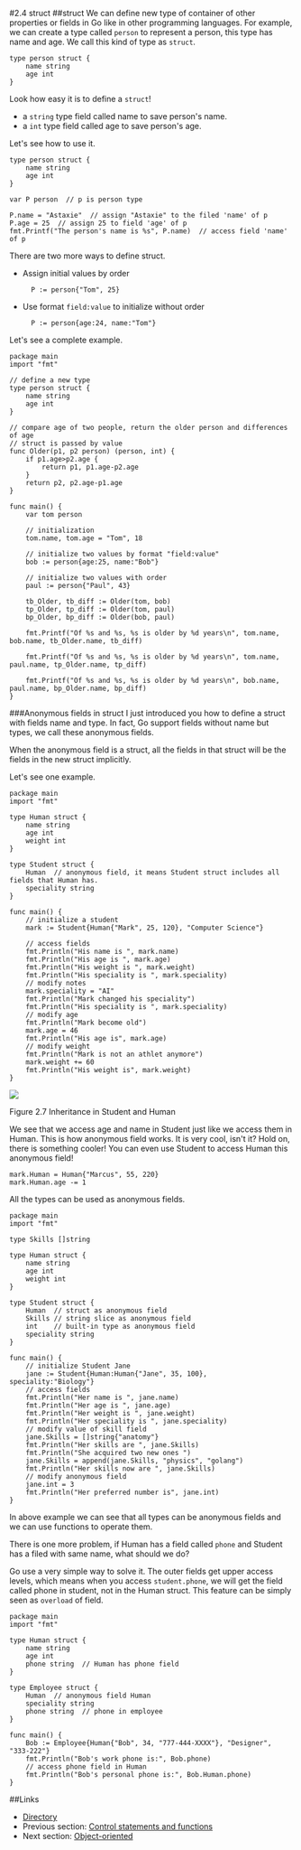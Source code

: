 #2.4 struct
##struct
We can define new type of container of other properties or fields in Go like in other programming languages. For example, we can create a type called `person` to represent a person, this type has name and age. We call this kind of type as `struct`.

	type person struct {
    	name string
    	age int
	}
	
Look how easy it is to define a `struct`!

- a `string` type field called name to save person's name.
- a `int` type field called age to save person's age.

Let's see how to use it.

	type person struct {
    	name string
    	age int
	}

	var P person  // p is person type

	P.name = "Astaxie"  // assign "Astaxie" to the filed 'name' of p
	P.age = 25  // assign 25 to field 'age' of p
	fmt.Printf("The person's name is %s", P.name)  // access field 'name' of p

There are two more ways to define struct.

- Assign initial values by order

		P := person{"Tom", 25}
	
- Use format `field:value` to initialize without order

		P := person{age:24, name:"Tom"}
		
Let's see a complete example.

	package main
	import "fmt"

	// define a new type
	type person struct {
    	name string
    	age int
	}

	// compare age of two people, return the older person and differences of age
	// struct is passed by value
	func Older(p1, p2 person) (person, int) {
    	if p1.age>p2.age {  
        	return p1, p1.age-p2.age
    	}
    	return p2, p2.age-p1.age
	}

	func main() {
    	var tom person

    	// initialization
    	tom.name, tom.age = "Tom", 18

    	// initialize two values by format "field:value"
    	bob := person{age:25, name:"Bob"}

    	// initialize two values with order
    	paul := person{"Paul", 43}

    	tb_Older, tb_diff := Older(tom, bob)
    	tp_Older, tp_diff := Older(tom, paul)
    	bp_Older, bp_diff := Older(bob, paul)

    	fmt.Printf("Of %s and %s, %s is older by %d years\n", tom.name, bob.name, tb_Older.name, tb_diff)

    	fmt.Printf("Of %s and %s, %s is older by %d years\n", tom.name, paul.name, tp_Older.name, tp_diff)

    	fmt.Printf("Of %s and %s, %s is older by %d years\n", bob.name, paul.name, bp_Older.name, bp_diff)
	}
	
###Anonymous fields in struct
I just introduced you how to define a struct with fields name and type. In fact, Go support fields without name but types, we call these anonymous fields.

When the anonymous field is a struct, all the fields in that struct will be the fields in the new struct implicitly.

Let's see one example.

	package main
	import "fmt"

	type Human struct {
    	name string
    	age int
    	weight int
	}

	type Student struct {
    	Human  // anonymous field, it means Student struct includes all fields that Human has.
    	speciality string
	}

	func main() {
    	// initialize a student
    	mark := Student{Human{"Mark", 25, 120}, "Computer Science"}

    	// access fields
    	fmt.Println("His name is ", mark.name)
    	fmt.Println("His age is ", mark.age)
    	fmt.Println("His weight is ", mark.weight)
    	fmt.Println("His speciality is ", mark.speciality)
    	// modify notes
    	mark.speciality = "AI"
    	fmt.Println("Mark changed his speciality")
    	fmt.Println("His speciality is ", mark.speciality)
    	// modify age
    	fmt.Println("Mark become old")
    	mark.age = 46
    	fmt.Println("His age is", mark.age)
    	// modify weight
    	fmt.Println("Mark is not an athlet anymore")
    	mark.weight += 60
    	fmt.Println("His weight is", mark.weight)
	}
	
![](images/2.4.student_struct.png?raw=true)

Figure 2.7 Inheritance in Student and Human

We see that we access age and name in Student just like we access them in Human. This is how anonymous field works. It is very cool, isn't it? Hold on, there is something cooler! You can even use Student to access Human this anonymous field!

	mark.Human = Human{"Marcus", 55, 220}
	mark.Human.age -= 1
	
All the types can be used as anonymous fields.

	package main
	import "fmt"

	type Skills []string

	type Human struct {
    	name string
    	age int
    	weight int
	}

	type Student struct {
    	Human  // struct as anonymous field
    	Skills // string slice as anonymous field
    	int    // built-in type as anonymous field
    	speciality string
	}

	func main() {
    	// initialize Student Jane
    	jane := Student{Human:Human{"Jane", 35, 100}, speciality:"Biology"}
    	// access fields
    	fmt.Println("Her name is ", jane.name)
    	fmt.Println("Her age is ", jane.age)
    	fmt.Println("Her weight is ", jane.weight)
    	fmt.Println("Her speciality is ", jane.speciality)
    	// modify value of skill field
    	jane.Skills = []string{"anatomy"}
    	fmt.Println("Her skills are ", jane.Skills)
    	fmt.Println("She acquired two new ones ")
    	jane.Skills = append(jane.Skills, "physics", "golang")
    	fmt.Println("Her skills now are ", jane.Skills)
    	// modify anonymous field
    	jane.int = 3
    	fmt.Println("Her preferred number is", jane.int)
	}
	
In above example we can see that all types can be anonymous fields and we can use functions to operate them.

There is one more problem, if Human has a field called `phone` and Student has a filed with same name, what should we do?

Go use a very simple way to solve it. The outer fields get upper access levels, which means when you access `student.phone`, we will get the field called phone in student, not in the Human struct. This feature can be simply seen as `overload` of field.

	package main
	import "fmt"

	type Human struct {
    	name string
    	age int
    	phone string  // Human has phone field
	}

	type Employee struct {
    	Human  // anonymous field Human
    	speciality string
    	phone string  // phone in employee
	}

	func main() {
    	Bob := Employee{Human{"Bob", 34, "777-444-XXXX"}, "Designer", "333-222"}
    	fmt.Println("Bob's work phone is:", Bob.phone)
    	// access phone field in Human
    	fmt.Println("Bob's personal phone is:", Bob.Human.phone)
	}
	
##Links
- [Directory](preface.md)
- Previous section: [Control statements and functions](02.3.md)
- Next section: [Object-oriented](02.5.md)
